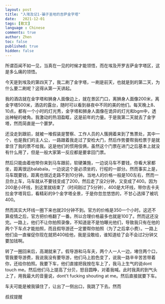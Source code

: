 ```yaml
---
layout: post
title: "入埃及记1-骗子圣地的吉萨金字塔"
date:   2021-12-01
tags: [散文]
language : Chinese
comments: true
author: Zhen
toc: false
published: true
hidden: false
---
```

所谓百闻不如一见，当真在一见的时候才能领悟，而在埃及开罗吉萨金字塔区，这是多么痛的领悟。

今天是到埃及的第四天了，我二刷了金字塔，一刷是前天，也就是到的第二天，为什么要二刷呢？这得从第一天讲起。

我的酒店就在金字塔和狮身人面像边上，就在景区门口，离狮身人面像200米，离金字塔500米，酒店的露台，随时可以看到昼夜中不同的美的他们。每天晚上8、10点，都有一个小时的灯光秀，金字塔和狮身人面像在诡异的灯光和bgm中，透出神秘的棱角。我激动的热泪盈眶，这是前年的力量。于是我第二天就去了金字塔，然而简直是一个噩梦。

还没走到跟前，就被一堆假装是警察、工作人员的人簇拥着来到了售票处，其中一个，也是我们的主人公，一路跟着我走过了安检大门，然后作势要帮我检票于是就拿住了我的票不给我。这是他们的惯用伎俩，虽然这个门票在进门之后基本上就没有什么用了，但是一般大家第一反应都是要拿回门票。

然后只能由着他带你来到马车跟前，软硬兼施，一边说马车不要钱，你看大家都坐，距离很远balabala，一边说这个是必须坐的，行程的一部分。然而事实上是，马车既要钱，距离也很近走路不到10分钟。当地人的价格一般是100左右，然而一旦你上车，马车就从不要钱变成了200，然后走了没2分钟，又变成了400。因为200是小环线，到这里就结束了（时间刚过了5分钟），400是大环线，带你去卡夫拉金字塔背后，看精彩的9个金字塔全景，于是你忽忽悠悠的，不甘心选择了被坑400。

然而其实大环线一圈下来也就20分钟不到。官方的价格是350一个小时。这还不算疫情之后，官方把价格翻了一番。所以合理价格最多也就是100了。然而这还没完。一路上，他们不让你拍照录像，不知道是不是怕曝光他们，导致我只有在他的两个下车点才能拍照，而且假导游还一定要帮你拍照（为了之后拿小费）。一路上他们会一直催促你现在就把400给他，我是没敢给，谁知道给了会不会过2分钟又要加钱啊。

转了一圈回来后，高潮就来了。假导游和马车夫，两个人一人一边，堵住两个口，管我要导游费，我说我没有要导游，他们马上脸色变了，说我一路辛辛苦苦带着你，还给你拍照。我要下车，他们直接把我按在车上了，我马上生气的说dont touch me。然后他们马上提高了分贝，怒目圆睁，对着我喊。此时我真的到气头上了，用我最大的音量说，dont't fucking shouting at me。然后直接就要下车。

车夫可能是被我镇住了，让出了一侧出口，我跳了下去。然而

叔叔提醒
<!--stackedit_data:
eyJoaXN0b3J5IjpbMTMwMDcxNDg4OCwtNzE2MTA0NjYxXX0=
-->